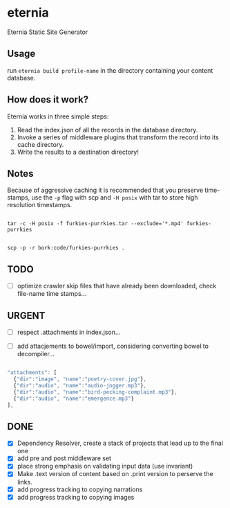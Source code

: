 # eternia
Eternia Static Site Generator

## Usage

run ```eternia build profile-name``` in the directory containing your content database.

## How does it work?

Eternia works in three simple steps:

1. Read the index.json of all the records in the database directory.
2. Invoke a series of middleware plugins that transform the record into its cache directory.
3. Write the results to a destination directory!

## Notes

Because of aggressive caching it is recommended that you preserve time-stamps, use the ```-p``` flag with scp and ```-H posix``` with tar to store high resolution timestamps.

```shell

tar -c -H posix -f furkies-purrkies.tar --exclude='*.mp4' furkies-purrkies

```

```shell

scp -p -r bork:code/furkies-purrkies .

```


## TODO

- [ ] optimize crawler skip files that have already been downloaded, check file-name time stamps...

## URGENT
- [ ] respect .attachments in index.json...
- [ ] add attacjements to bowel/import, considering converting bowel to decompiler...


```JavaScript

"attachments": [
  {"dir":"image", "name":"poetry-cover.jpg"},
  {"dir":"audio", "name":"audio-jogger.mp3"},
  {"dir":"audio", "name":"bird-pecking-complaint.mp3"},
  {"dir":"audio", "name":"emergence.mp3"}
],

```


## DONE

- [x] Dependency Resolver, create a stack of projects that lead up to the final one
- [x] add pre and post middleware set
- [x] place strong emphasis on validating input data (use invariant)
- [x] Make .text version of content based on .print version to perserve the links.
- [x] add progress tracking to copying narrations
- [x] add progress tracking to copying images
